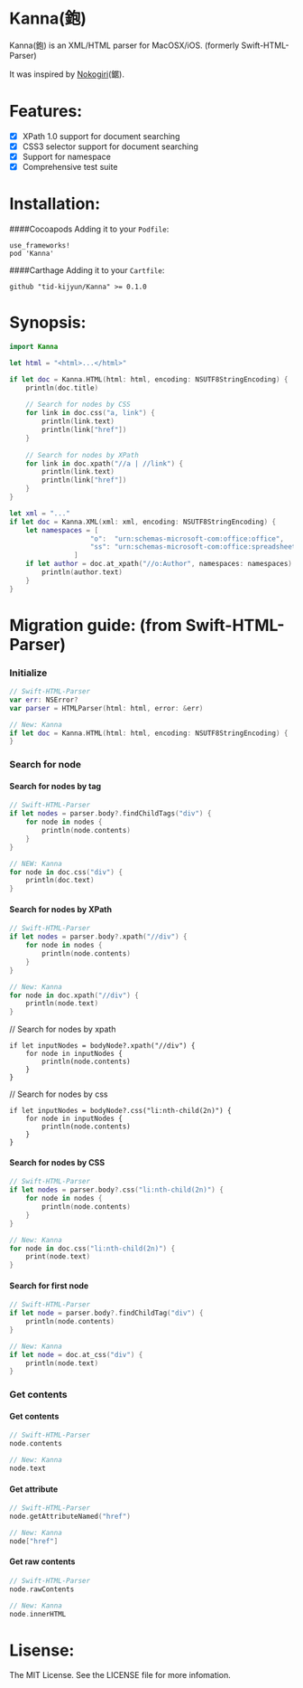 Kanna(鉋)
=================

Kanna(鉋) is an XML/HTML parser for MacOSX/iOS. (formerly Swift-HTML-Parser)

It was inspired by [Nokogiri](https://github.com/sparklemotion/nokogiri)(鋸).

Features:
=================
- [x] XPath 1.0 support for document searching
- [x] CSS3 selector support for document searching
- [x] Support for namespace
- [x] Comprehensive test suite

Installation:
=================
####Cocoapods
Adding it to your `Podfile`:
```
use_frameworks!
pod 'Kanna'
```

####Carthage
Adding it to your `Cartfile`:

```
github "tid-kijyun/Kanna" >= 0.1.0
```

Synopsis:
=================

```swift
import Kanna

let html = "<html>...</html>"

if let doc = Kanna.HTML(html: html, encoding: NSUTF8StringEncoding) {
    println(doc.title)
    
    // Search for nodes by CSS
    for link in doc.css("a, link") {
        println(link.text)
        println(link["href"])
    }
    
    // Search for nodes by XPath
    for link in doc.xpath("//a | //link") {
        println(link.text)
        println(link["href"])
    }
}
```

```swift
let xml = "..."
if let doc = Kanna.XML(xml: xml, encoding: NSUTF8StringEncoding) {
    let namespaces = [
                    "o":  "urn:schemas-microsoft-com:office:office",
                    "ss": "urn:schemas-microsoft-com:office:spreadsheet"
                ]
    if let author = doc.at_xpath("//o:Author", namespaces: namespaces) {
        println(author.text)
    }
}
```

Migration guide: (from Swift-HTML-Parser)
=================

### Initialize
```swift
// Swift-HTML-Parser
var err: NSError?
var parser = HTMLParser(html: html, error: &err)

// New: Kanna
if let doc = Kanna.HTML(html: html, encoding: NSUTF8StringEncoding) {
}
```
### Search for node
#### Search for nodes by tag
```swift
// Swift-HTML-Parser
if let nodes = parser.body?.findChildTags("div") {
    for node in nodes {
        println(node.contents)
    }
}

// NEW: Kanna
for node in doc.css("div") {
    println(doc.text)
}
```

#### Search for nodes by XPath
```swift
// Swift-HTML-Parser
if let nodes = parser.body?.xpath("//div") {
    for node in nodes {
        println(node.contents)
    }
}

// New: Kanna
for node in doc.xpath("//div") {
    println(node.text)
}
```

// Search for nodes by xpath
```
if let inputNodes = bodyNode?.xpath("//div") {
    for node in inputNodes {
        println(node.contents)
    }
}
```

// Search for nodes by css
```
if let inputNodes = bodyNode?.css("li:nth-child(2n)") {
    for node in inputNodes {
        println(node.contents)
    }
}
```
#### Search for nodes by CSS
```swift
// Swift-HTML-Parser
if let nodes = parser.body?.css("li:nth-child(2n)") {
    for node in nodes {
        println(node.contents)
    }
}

// New: Kanna
for node in doc.css("li:nth-child(2n)") {
    print(node.text)
}
```

#### Search for first node
```swift
// Swift-HTML-Parser
if let node = parser.body?.findChildTag("div") {
    println(node.contents)
}

// New: Kanna
if let node = doc.at_css("div") {
    println(node.text)
}
```

### Get contents

#### Get contents
```swift
// Swift-HTML-Parser
node.contents

// New: Kanna
node.text
```

#### Get attribute
```swift
// Swift-HTML-Parser
node.getAttributeNamed("href")

// New: Kanna
node["href"]
```

#### Get raw contents
```swift
// Swift-HTML-Parser
node.rawContents

// New: Kanna
node.innerHTML
```

Lisense:
=================
The MIT License. See the LICENSE file for more infomation.
